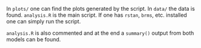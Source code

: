 
In `plots/` one can find the plots generated by the script.
In `data/` the data is found.
`analysis.R` is the main script. If one has `rstan`, `brms`, etc. installed one can simply run the script. 

`analysis.R` is also commented and at the end a `summary()` output from both models can be found.
